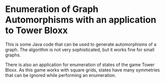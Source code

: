 # Enumeration of Graph Automorphisms with an application to Tower Bloxx

This is some Java code that can be used to generate automorphisms of a graph.
The algorithm is not very sophisticated, but it works fine for small graphs.

There is also an application for enumeration of states of the game Tower Bloxx.
As this game works with square grids, states have many symmetries that can
be ignored while performing an enumeration.
